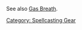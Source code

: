 See also [Gas Breath](Gas_Breath "wikilink").

[Category: Spellcasting Gear](Category:_Spellcasting_Gear "wikilink")
